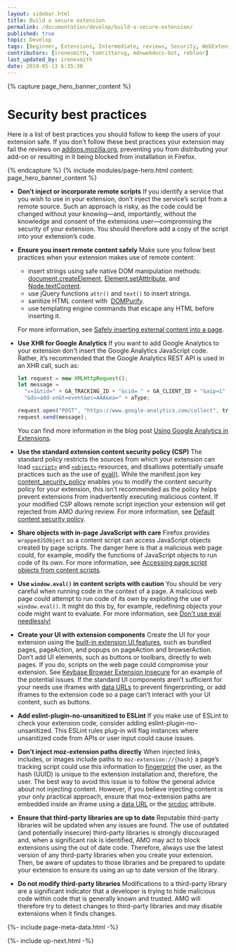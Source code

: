 ```yaml
---
layout: sidebar.html
title: Build a secure extension
permalink: /documentation/develop/build-a-secure-extension/
published: true
topic: Develop
tags: [Beginner, Extensions, Intermediate, reviews, Security, WebExtensions]
contributors: [irenesmith, tomrittervg, mdnwebdocs-bot, rebloor]
last_updated_by: irenesmith
date: 2019-05-13 6:35:30
---
```


<!-- Page Hero Banner -->

{% capture page_hero_banner_content %}

# Security best practices

Here is a list of best practices you should follow to keep the users of your extension safe. If you don't follow these best practices your extension may fail the reviews on [addons.mozilla.org](https://addons.mozilla.org), preventing you from distributing your add-on or resulting in it being blocked from installation in Firefox.

{% endcapture %}
{% include modules/page-hero.html
    content: page_hero_banner_content
%}

<!-- END: Page Hero Banner -->

<!-- Single Column Body Module -->

<section class="module">
<article class="module-content grid-x grid-padding-x">
<div class="cell small-12" markdown="1">

- **Don’t inject or incorporate remote scripts**
  If you identify a service that you wish to use in your extension, don’t inject the service’s script from a remote source. Such an approach is risky, as the code could be changed without your knowing—and, importantly, without the knowledge and consent of the extensions user—compromising the security of your extension. You should therefore add a copy of the script into your extension’s code.
- **Ensure you insert remote content safely**
  Make sure you follow best practices when your extension makes use of remote content:

  - insert strings using safe native DOM manipulation methods: [document.createElement](https://developer.mozilla.org/docs/Web/API/Document/createElement), [Element.setAtttribute](https://developer.mozilla.org/docs/Web/API/Element/setAttribute), and [Node.textContent](https://developer.mozilla.org/docs/Web/API/Node/textContent).
  - use jQuery functions `attr()` and `text()` to insert strings.
  - sanitize HTML content with  [DOMPurify](https://github.com/cure53/DOMPurify).
  - use templating engine commands that escape any HTML before inserting it.

  For more information, see [Safely inserting external content into a page](https://developer.mozilla.org/docs/Mozilla/Add-ons/WebExtensions/Safely_inserting_external_content_into_a_page).

- **Use XHR for Google Analytics**
  If you want to add Google Analytics to your extension don't insert the Google Analytics JavaScript code. Rather, it’s recommended that the Google Analytics REST API is used in an XHR call, such as:


  ```js
  let request = new XMLHttpRequest();
  let message =
    "v=1&tid=" + GA_TRACKING_ID + "&cid= " + GA_CLIENT_ID + "&aip=1" +
    "&ds=add-on&t=event&ec=AAA&ea=" + aType;

  request.open("POST", "https://www.google-analytics.com/collect", true);
  request.send(message);
  ```

  You can find more information in the blog post [Using Google Analytics in Extensions](https://blog.mozilla.org/addons/2016/05/31/using-google-analytics-in-extensions/).

- **Use the standard extension content security policy (CSP)**
  The standard policy restricts the sources from which your extension can load [`<script>`](https://developer.mozilla.org/docs/Web/HTML/Element/script) and [`<object>`](https://developer.mozilla.org/docs/Web/HTML/Element/object) resources, and disallows potentially unsafe practices such as the use of [eval()](https://developer.mozilla.org/docs/Web/JavaScript/Reference/Global_Objects/eval). While the manifest.json key [content_security_policy](https://developer.mozilla.org/docs/Mozilla/Add-ons/WebExtensions/manifest.json/content_security_policy) enables you to modify the content security policy for your extension, this isn’t recommended as the policy helps prevent extensions from inadvertently executing malicious content. If your modified CSP allows remote script injection your extension will get rejected from AMO during review.
  For more information, see [Default content security policy](https://developer.mozilla.org/docs/Mozilla/Add-ons/WebExtensions/Content_Security_Policy#Default_content_security_policy).
- **Share objects with in-page JavaScript with care**
  Firefox provides `wrappedJSObject` so a content script can access JavaScript objects created by page scripts. The danger here is that a malicious web page could, for example, modify the functions of JavaScript objects to run code of its own.
  For more information, see [Accessing page script objects from content scripts](https://developer.mozilla.org/Add-ons/WebExtensions/Sharing_objects_with_page_scripts).
- **Use `window.eval()` in content scripts with caution**
  You should be very careful when running code in the context of a page. A malicious web page could attempt to run code of its own by exploiting the use of `window.eval()`. It might do this by, for example, redefining objects your code might want to evaluate.
  For more information, see [Don't use eval needlessly!](https://developer.mozilla.org/docs/Web/JavaScript/Reference/Global_Objects/eval#Don't_use_eval_needlessly!)
- **Create your UI with extension components**
  Create the UI for your extension using the [built-in extension UI features](https://developer.mozilla.org/docs/Mozilla/Add-ons/WebExtensions/user_interface), such as bundled pages, pageAction, and popups on pageAction and browserAction. Don’t add UI elements, such as buttons or toolbars, directly to web pages. If you do, scripts on the web page could compromise your extension. See [Keybase Browser Extension Insecure](https://www.grepular.com/Keybase_Browser_Extension_Insecure) for an example of the potential issues.
  If the standard UI components aren’t sufficient for your needs use iframes with [data URLs](https://developer.mozilla.org/docs/Web/HTTP/Basics_of_HTTP/Data_URIs) to prevent fingerprinting, or add iframes to the extension code so a page can’t interact with your UI content, such as buttons.
- **Add eslint-plugin-no-unsanitized to ESLint**
  If you make use of ESLint to check your extension code, consider adding eslint-plugin-no-unsanitized. This ESLint rules plug-in will flag instances where unsanitized code from APIs or user input could cause issues.
- **Don't inject moz-extension paths directly**
  When injected links, includes, or images include paths to `moz-extension://{hash}` a page’s tracking script could use this information to [fingerprint](https://en.wikipedia.org/wiki/Device_fingerprint) the user, as the hash (UUID) is unique to the extension installation and, therefore, the user.
  The best way to avoid this issue is to follow the general advice about not injecting content. However, if you believe injecting content is your only practical approach, ensure that moz-extension paths are embedded inside an iframe using a [data URL](https://developer.mozilla.org/docs/Web/HTTP/Basics_of_HTTP/Data_URIs) or the [srcdoc](https://developer.mozilla.org/docs/Web/HTML/Element/iframe#attr-srcdoc) attribute.
- **Ensure that third-party libraries are up to date**
  Reputable third-party libraries will be updated when any issues are found. The use of outdated (and potentially insecure) third-party libraries is strongly discouraged and, when a significant risk is identified, AMO may act to block extensions using the out of date code.
  Therefore, always use the latest version of any third-party libraries when you create your extension. Then, be aware of updates to those libraries and be prepared to update your extension to ensure its using an up to date version of the library.
- **Do not modify third-party libraries**
  Modifications to a third-party library are a significant indicator that a developer is trying to hide malicious code within code that is generally known and trusted. AMO will therefore try to detect changes to third-party libraries and may disable extensions when it finds changes.

</div>
</article>
</section>

<!-- END: Single Column Body Module -->

<!-- Meta Data -->

{%- include page-meta-data.html -%}

<!-- END: Meta Data -->

<!-- Up Next -->

{%- include up-next.html -%}

<!-- END: Up Next -->
